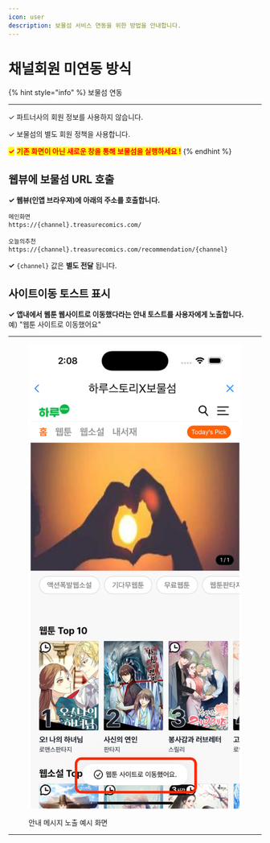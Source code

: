 ```yaml
---
icon: user
description: 보물섬 서비스 연동을 위한 방법을 안내합니다.
---
```


# 채널회원 미연동 방식

{% hint style="info" %}
보물섬 연동

***

✓ 파트너사의 회원 정보를 사용하지 않습니다.

✓ 보물섬의 별도 회원 정책을 사용합니다.

<mark style="color:red;">**✓**</mark>  <mark style="color:red;">**기존 화면이 아닌 새로운 창을 통해 보물섬을 실행하세요 !**</mark>
{% endhint %}

## 웹뷰에 보물섬 URL 호출

**✓ 웹뷰(인앱 브라우져)에 아래의 주소를 호출합니다.**

```
메인화면
https://{channel}.treasurecomics.com/

오늘의추천
https://{channel}.treasurecomics.com/recommendation/{channel}
```

**✓** `{channel}` 값은 **별도 전달** 됩니다.

## 사이트이동 토스트 표시

**✓ 앱내에서 웹툰 웹사이트로 이동했다라는 안내 토스트를 사용자에게 노출합니다.**\
예) "웹툰 사이트로 이동했어요"

***

<figure><img src="../.gitbook/assets/Simulator Screenshot - iPhone 16 Pro - 2024-10-25 at 14.08.11.png" alt=""><figcaption><p>안내 메시지 노출 예시 화면</p></figcaption></figure>

***





